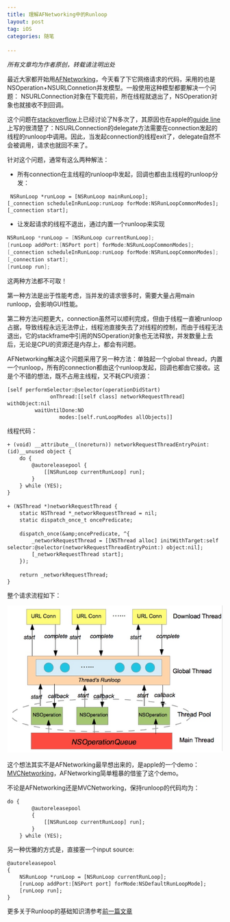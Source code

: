 ```yaml
---
title: 理解AFNetworking中的Runloop 
layout: post
tag: iOS
categories: 随笔

---
```



<em>所有文章均为作者原创，转载请注明出处</em>

最近大家都开始用<a href="https://github.com/AFNetworking/AFNetworking">AFNetworking</a>，今天看了下它网络请求的代码，采用的也是NSOperation+NSURLConnetion并发模型。一般使用这种模型都要解决一个问题：
NSURLConnection对象在下载完前，所在线程就退出了，NSOperation对象也就接收不到回调。

这个问题在<a href="http://stackoverflow.com/questions/9223537/asynchronous-nsurlconnection-with-nsoperation">stackoverflow</a>上已经讨论了N多次了，其原因也在apple的<a href="https://developer.apple.com/library/mac/documentation/Cocoa/Reference/Foundation/Classes/NSURLConnection_Class/Reference/Reference.html#//apple_ref/occ/instm/NSURLConnection/initWithRequest:delegate:startImmediately:">guide line</a>上写的很清楚了：NSURLConnection的delegate方法需要在connection发起的线程的runloop中调用。因此，当发起connection的线程exit了，delegate自然不会被调用，请求也就回不来了。

针对这个问题，通常有这么两种解法：


- 所有connection在主线程的runloop中发起，回调也都由主线程的runloop分发：

```objc
 NSRunLoop *runLoop = [NSRunLoop mainRunLoop];
[_connection scheduleInRunLoop:runLoop forMode:NSRunLoopCommonModes];
[_connection start];
```

- 让发起请求的线程不退出，通过内置一个runloop来实现
 
```c
NSRunLoop *runLoop = [NSRunLoop currentRunLoop];
[runLoop addPort:[NSPort port] forMode:NSRunLoopCommonModes];      
[_connection scheduleInRunLoop:runLoop forMode:NSRunLoopCommonModes];
[_connection start];       
[runLoop run];
```

这两种方法都不可取！

第一种方法是出于性能考虑，当并发的请求很多时，需要大量占用main runloop，会影响GUI性能。

第二种方法问题更大，connection虽然可以顺利完成，但由于线程一直被runloop占据，导致线程永远无法停止，线程池直接失去了对线程的控制，而由于线程无法退出，它的stackframe中引用的NSOperation对象也无法释放，并发数量上去后，无论是CPU的资源还是内存上，都会有问题。

AFNetworking解决这个问题采用了另一种方法：单独起一个global thread，内置一个runloop，所有的connection都由这个runloop发起，回调也都由它接收。这是个不错的想法，既不占用主线程，又不耗CPU资源： 

```objc
[self performSelector:@selector(operationDidStart) 
			  onThread:[[self class] networkRequestThread] 			withObject:nil 
		 waitUntilDone:NO 
		         modes:[self.runLoopModes allObjects]]
```
线程代码：

```objc
+ (void) __attribute__((noreturn)) networkRequestThreadEntryPoint:(id)__unused object {
    do {
        @autoreleasepool {
            [[NSRunLoop currentRunLoop] run];
        }
    } while (YES);
}

+ (NSThread *)networkRequestThread {
    static NSThread *_networkRequestThread = nil;
    static dispatch_once_t oncePredicate;
    
    dispatch_once(&amp;oncePredicate, ^{
        _networkRequestThread = [[NSThread alloc] initWithTarget:self selector:@selector(networkRequestThreadEntryPoint:) object:nil];
        [_networkRequestThread start];
    });
    
    return _networkRequestThread;
}
```

整个请求流程如下：

![Alt text](/images/2012/11/afnetworking.png)

这个想法其实不是AFNetworking最早想出来的，是apple的一个demo：<a href="https://developer.apple.com/LIBRARY/IOS/samplecode/MVCNetworking/Introduction/Intro.html ">MVCNetworking</a>，AFNetworking简单粗暴的借鉴了这个demo。

不论是AFNetworking还是MVCNetworking，保持runloop的代码均为：

```objc 
do {
        @autoreleasepool 
        {
            [[NSRunLoop currentRunLoop] run];
        }
    } while (YES);
``` 

另一种优雅的方式是，直接塞一个input source:
 
```objc
@autoreleasepool
{        
	NSRunLoop *runLoop = [NSRunLoop currentRunLoop];
	[runLoop addPort:[NSPort port] forMode:NSDefaultRunLoopMode];
	[runLoop run];
}
```

更多关于Runloop的基础知识清参考[前一篇文章](http://vizlabxt.github.io/blog/2012/11/17/Understanding-Runloop/)